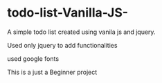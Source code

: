 # todo-list-Vanilla-JS-
A simple todo list created using vanila js and jquery.  


Used only jquery to add functionalities

used google fonts

This is a just a Beginner project
